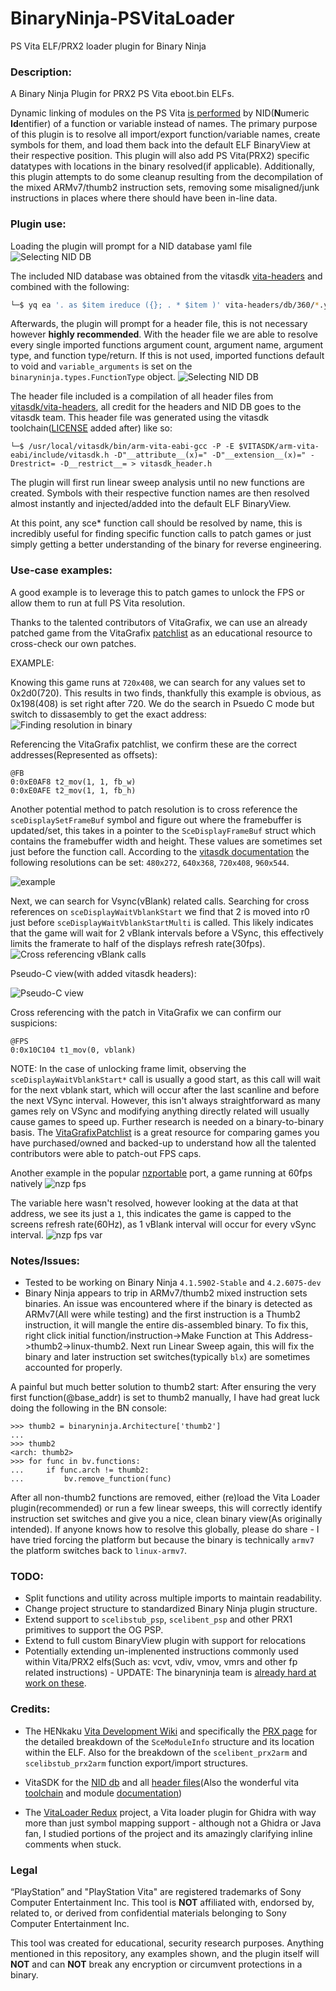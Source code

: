 # BinaryNinja-PSVitaLoader
PS Vita ELF/PRX2 loader plugin for Binary Ninja


### Description:
A Binary Ninja Plugin for PRX2 PS Vita eboot.bin ELFs. 

Dynamic linking of modules on the PS Vita [is performed](https://wiki.henkaku.xyz/vita/NID#Usage) by NID(**N**umeric **Id**entifier) of a function or variable instead of names. The primary purpose of this plugin is to resolve all import/export function/variable names, create symbols for them, and load them back into the default ELF BinaryView at their respective position. This plugin will also add PS Vita(PRX2) specific datatypes with locations in the binary resolved(if applicable). Additionally, this plugin attempts to do some cleanup resulting from the decompilation of the mixed ARMv7/thumb2 instruction sets, removing some misaligned/junk instructions in places where there should have been in-line data. 

### Plugin use:
Loading the plugin will prompt for a NID database yaml file
![Selecting NID DB](/images/nid-db-select.png)

The included NID database was obtained from the vitasdk [vita-headers](https://github.com/vitasdk/vita-headers) and combined with the following:
```bash
└─$ yq ea '. as $item ireduce ({}; . * $item )' vita-headers/db/360/*.yml > merged-vita-headers-db.yml
```

Afterwards, the plugin will prompt for a header file, this is not necessary however **highly recommended**. With the header file we are able to resolve every single imported functions argument count, argument name, argument type, and function type/return. If this is not used, imported functions default to void and `variable_arguments` is set on the `binaryninja.types.FunctionType` object.
![Selecting NID DB](/images/header-select.png)


The header file included is a compilation of all header files from [vitasdk/vita-headers](https://github.com/vitasdk/vita-headers/), all credit for the headers and NID DB goes to the vitasdk team. This header file was generated using the vitasdk toolchain([LICENSE](https://github.com/vitasdk/vita-headers/blob/master/LICENSE.md) added after) like so:
```
└─$ /usr/local/vitasdk/bin/arm-vita-eabi-gcc -P -E $VITASDK/arm-vita-eabi/include/vitasdk.h -D"__attribute__(x)=" -D"__extension__(x)=" -Drestrict= -D__restrict__= > vitasdk_header.h
```

The plugin will first run linear sweep analysis until no new functions are created. Symbols with their respective function names are then resolved almost instantly and injected/added into the default ELF BinaryView. 


At this point, any sce* function call should be resolved by name, this is incredibly useful for finding specific function calls to patch games or just simply getting a better understanding of the binary for reverse engineering.

### Use-case examples:
A good example is to leverage this to patch games to unlock the FPS or allow them to run at full PS Vita resolution. 

Thanks to the talented contributors of VitaGrafix, we can use an already patched game from the VitaGrafix [patchlist](https://github.com/Electry/VitaGrafixPatchlist/blob/master/patchlist.txt) as an educational resource to cross-check our own patches.

EXAMPLE:

Knowing this game runs at `720x408`, we can search for any values set to 0x2d0(720). This results in two finds, thankfully this example is obvious, as 0x198(408) is set right after 720. We do the search in Psuedo C mode but switch to dissasembly to get the exact address:
![Finding resolution in binary](/images/finding_res.png)

Referencing the VitaGrafix patchlist, we confirm these are the correct addresses(Represented as offsets):
```
@FB
0:0xE0AF8 t2_mov(1, 1, fb_w)
0:0xE0AFE t2_mov(1, 1, fb_h)
```

Another potential method to patch resolution is to cross reference the `sceDisplaySetFrameBuf` symbol and figure out where the framebuffer is updated/set, this takes in a pointer to the `SceDisplayFrameBuf` struct which contains the framebuffer width and height. These values are sometimes set just before the function call. According to the [vitasdk documentation](https://docs.vitasdk.org/group__SceDisplayKernel.html#structSceDisplayFrameBuf) the following resolutions can be set: `480x272`, `640x368`, `720x408`, `960x544`. 

![example](/images/example.png)


Next, we can search for Vsync(vBlank) related calls. Searching for cross references on `sceDisplayWaitVblankStart` we find that 2 is moved into r0 just before `sceDisplayWaitVblankStartMulti` is called. This likely indicates that the game will wait for 2 vBlank intervals before a VSync, this effectively limits the framerate to half of the displays refresh rate(30fps).
![Cross referencing vBlank calls](/images/vblank_cross_ref.png)

Pseudo-C view(with added vitasdk headers):

![Pseudo-C view](/images/pseudo_c_view.png)


Cross referencing with the patch in VitaGrafix we can confirm our suspicions:
```
@FPS
0:0x10C104 t1_mov(0, vblank)
```
NOTE: In the case of unlocking frame limit, observing the `sceDisplayWaitVblankStart*` call is usually a good start, as this call will wait for the next vblank start, which will occur after the last scanline and before the next VSync interval. However, this isn't always straightforward as many games rely on VSync and modifying anything directly related will usually cause games to speed up. Further research is needed on a binary-to-binary basis. The [VitaGrafixPatchlist](https://github.com/Electry/VitaGrafixPatchlist/blob/master/patchlist.txt) is a great resource for comparing games you have purchased/owned and backed-up to understand how all the talented contributors were able to patch-out FPS caps. 

Another example in the popular [nzportable](https://github.com/nzp-team/nzportable) port, a game running at 60fps natively 
![nzp fps](/images/example2-fps.png)

The variable here wasn't resolved, however looking at the data at that address, we see its just a `1`, this indicates the game is capped to the screens refresh rate(60Hz), as 1 vBlank interval will occur for every vSync interval. 
![nzp fps var](/images/example2-fps-data.png)


### Notes/Issues:
- Tested to be working on Binary Ninja `4.1.5902-Stable` and `4.2.6075-dev`
- Binary Ninja appears to trip in ARMv7/thumb2 mixed instruction sets binaries. An issue was encountered where if the binary is detected as ARMv7(All were while testing) and the first instruction is a Thumb2 instruction, it will mangle the entire dis-assembled binary. To fix this, right click initial function/instruction->Make Function at This Address->thumb2->linux-thumb2. Next run Linear Sweep again, this will fix the binary and later instruction set switches(typically `blx`) are sometimes accounted for properly.

A painful but much better solution to thumb2 start: After ensuring the very first function(@base_addr) is set to thumb2 manually, I have had great luck doing the following in the BN console:
```
>>> thumb2 = binaryninja.Architecture['thumb2']
... 
>>> thumb2
<arch: thumb2>
>>> for func in bv.functions:
... 	if func.arch != thumb2:
... 		bv.remove_function(func)
```
After all non-thumb2 functions are removed, either (re)load the Vita Loader plugin(recommended) or run a few linear sweeps, this will correctly identify instruction set switches and give you a nice, clean binary view(As originally intended). If anyone knows how to resolve this globally, please do share - I have tried forcing the platform but because the binary is technically `armv7` the platform switches back to `linux-armv7`.


### TODO:
- Split functions and utility across multiple imports to maintain readability.
- Change project structure to standardized Binary Ninja plugin structure.
- Extend support to `scelibstub_psp`, `scelibent_psp` and other PRX1 primitives to support the OG PSP.
- Extend to full custom BinaryView plugin with support for relocations
- Potentially extending un-implenented instructions commonly used within Vita/PRX2 elfs(Such as: vcvt, vdiv, vmov, vmrs and other fp related instructions) - UPDATE: The binaryninja team is [already hard at work on these](https://github.com/Vector35/binaryninja-api/commits/dev/arch/armv7).


### Credits:

- The HENkaku [Vita Development Wiki](https://wiki.henkaku.xyz/vita/Main_Page) and specifically the [PRX page](https://wiki.henkaku.xyz/vita/PRX) for the detailed breakdown of the `SceModuleInfo` structure and its location within the ELF. Also for the breakdown of the `scelibent_prx2arm` and `scelibstub_prx2arm` function export/import structures.

- VitaSDK for the [NID db](https://github.com/vitasdk/vita-headers/tree/master/db) and all [header files](https://github.com/vitasdk/vita-headers/tree/master/include)(Also the wonderful vita [toolchain](https://github.com/vitasdk/vdpm) and module [documentation](https://docs.vitasdk.org/modules.html))

- The [VitaLoader Redux](https://github.com/CreepNT/VitaLoaderRedux) project, a Vita loader plugin for Ghidra with way more than just symbol mapping support - although not a Ghidra or Java fan, I studied portions of the project and its amazingly clarifying inline comments when stuck. 


### Legal

“PlayStation” and "PlayStation Vita" are registered trademarks of Sony Computer Entertainment Inc. This tool is **NOT** affiliated with, endorsed by, related to, or derived from confidential materials belonging to Sony Computer Entertainment Inc.

This tool was created for educational, security research purposes. Anything mentioned in this repository, any examples shown, and the plugin itself will **NOT** and can **NOT** break any encryption or circumvent protections in a binary.
